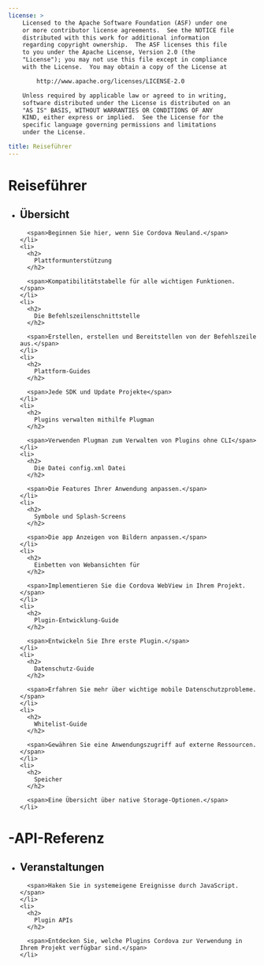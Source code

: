 ```yaml
---
license: >
    Licensed to the Apache Software Foundation (ASF) under one
    or more contributor license agreements.  See the NOTICE file
    distributed with this work for additional information
    regarding copyright ownership.  The ASF licenses this file
    to you under the Apache License, Version 2.0 (the
    "License"); you may not use this file except in compliance
    with the License.  You may obtain a copy of the License at

        http://www.apache.org/licenses/LICENSE-2.0

    Unless required by applicable law or agreed to in writing,
    software distributed under the License is distributed on an
    "AS IS" BASIS, WITHOUT WARRANTIES OR CONDITIONS OF ANY
    KIND, either express or implied.  See the License for the
    specific language governing permissions and limitations
    under the License.

title: Reiseführer
---
```


<div id="home">
  <h1>
    Reiseführer
  </h1>

  <ul>
    <li>
      <h2>
        Übersicht
      </h2>

      <span>Beginnen Sie hier, wenn Sie Cordova Neuland.</span>
    </li>
    <li>
      <h2>
        Plattformunterstützung
      </h2>

      <span>Kompatibilitätstabelle für alle wichtigen Funktionen.</span>
    </li>
    <li>
      <h2>
        Die Befehlszeilenschnittstelle
      </h2>

      <span>Erstellen, erstellen und Bereitstellen von der Befehlszeile aus.</span>
    </li>
    <li>
      <h2>
        Plattform-Guides
      </h2>

      <span>Jede SDK und Update Projekte</span>
    </li>
    <li>
      <h2>
        Plugins verwalten mithilfe Plugman
      </h2>

      <span>Verwenden Plugman zum Verwalten von Plugins ohne CLI</span>
    </li>
    <li>
      <h2>
        Die Datei config.xml Datei
      </h2>

      <span>Die Features Ihrer Anwendung anpassen.</span>
    </li>
    <li>
      <h2>
        Symbole und Splash-Screens
      </h2>

      <span>Die app Anzeigen von Bildern anpassen.</span>
    </li>
    <li>
      <h2>
        Einbetten von Webansichten für
      </h2>

      <span>Implementieren Sie die Cordova WebView in Ihrem Projekt.</span>
    </li>
    <li>
      <h2>
        Plugin-Entwicklung-Guide
      </h2>

      <span>Entwickeln Sie Ihre erste Plugin.</span>
    </li>
    <li>
      <h2>
        Datenschutz-Guide
      </h2>

      <span>Erfahren Sie mehr über wichtige mobile Datenschutzprobleme.</span>
    </li>
    <li>
      <h2>
        Whitelist-Guide
      </h2>

      <span>Gewähren Sie eine Anwendungszugriff auf externe Ressourcen.</span>
    </li>
    <li>
      <h2>
        Speicher
      </h2>

      <span>Eine Übersicht über native Storage-Optionen.</span>
    </li>
  </ul>

  <h1>
    -API-Referenz
  </h1>

  <ul>
    <li>
      <h2>
        Veranstaltungen
      </h2>

      <span>Haken Sie in systemeigene Ereignisse durch JavaScript.</span>
    </li>
    <li>
      <h2>
        Plugin APIs
      </h2>

      <span>Entdecken Sie, welche Plugins Cordova zur Verwendung in Ihrem Projekt verfügbar sind.</span>
    </li>
  </ul>
</div>
